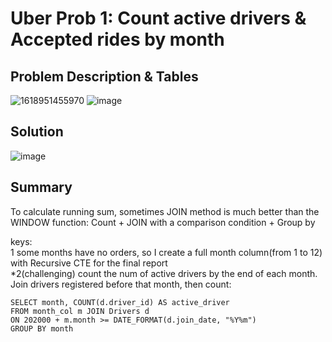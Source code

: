 # Uber Prob 1: Count active drivers & Accepted rides by month

## Problem Description & Tables
![1618951455970](https://user-images.githubusercontent.com/60673352/115581236-d1494980-a295-11eb-9223-736847df644b.jpg)
![image](https://user-images.githubusercontent.com/60673352/115581719-4452c000-a296-11eb-8b18-a6844392a079.png)

## Solution
![image](https://user-images.githubusercontent.com/60673352/115582828-52551080-a297-11eb-8e61-5f2684435f4a.png)

## Summary
To calculate running sum, sometimes JOIN method is much better than the WINDOW function:
Count + JOIN with a comparison condition + Group by

keys:<br/>
1 some months have no orders, so I create a full month column(from 1 to 12) with Recursive CTE for the final report<br/>
*2(challenging) count the num of active drivers by the end of each month. Join drivers registered before that month, then count:
```
SELECT month, COUNT(d.driver_id) AS active_driver
FROM month_col m JOIN Drivers d
ON 202000 + m.month >= DATE_FORMAT(d.join_date, "%Y%m")
GROUP BY month
```
